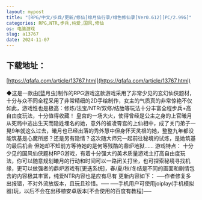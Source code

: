 ```yaml
---
layout: mypost
title: "[RPG/中文/步兵/更新/修仙]绯月仙行录/绯色修仙录[Ver0.612][PC/2.99G]"
categories: RPG,NTR,步兵,纯爱,国风,修仙
os: 电脑游戏
slug: a13767
date: 2024-11-07
---
```


## 下载地址：

[https://qfafa.com/article/13767.html](https://qfafa.com/article/13767.html)

◆这是一款由\[蓝月虫\]制作的RPG游戏这款游戏采用了非常少见的玄幻仙侠题材，十分与众不同全程采用了非常精细的2D手绘制作，女主的气质真的非常惊艳不仅如此，游戏性也是极高：修炼/法宝/NTR/双修/结胎等玩法十分丰富全程步兵+高自由度玩法，十分值得收藏！
皇宫的一场大火，使得曾经是公主之身的上官曦月从死局中逃出生天而隐姓埋名的她，意外的被凌霄宫的上仙相中，成了关门弟子一晃9年就这么过去，曦月也已经出落的秀外慧中但身怀天灵根的她，整整九年都没能筑基是心魔所惑？还是另有隐情？这次随大师兄一起前往秘境的试炼，是她筑基的最后机会
但她却不知前方等待她的是何等残酷的鼎炉地狱……
游戏特点：
十分少见的国风仙侠题材RPG游戏，有着十分强大的美术质量游戏主打高自由度玩法，你可以随意规划曦月的行动和时间可以一路闭关打坐，也可探索秘境寻找机缘，更可以做强者的鼎炉游戏有\[更迭系统\]，春/夏/秋/冬结是不同的画面和剧情包含的内容极其丰富，纯爱NTR内容也是应有尽有
更新内容如下：
—–作者修复多出报错，不对外流放版本，且玩且珍惜。—–
—–手机用户可使用joiplay(手机模拟器)玩，以后不会在出移植安卓版本\[不会使用的百度有教程\]—–